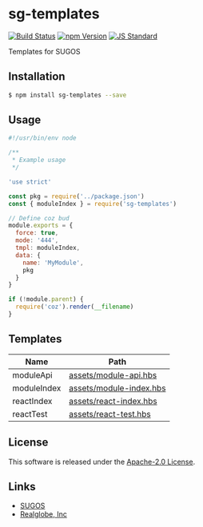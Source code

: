 sg-templates
==========

<!---
This file is generated by ape-tmpl. Do not update manually.
--->

<!-- Badge Start -->
<a name="badges"></a>

[![Build Status][bd_travis_shield_url]][bd_travis_url]
[![npm Version][bd_npm_shield_url]][bd_npm_url]
[![JS Standard][bd_standard_shield_url]][bd_standard_url]

[bd_repo_url]: https://github.com/realglobe-Inc/sg-templates
[bd_travis_url]: http://travis-ci.org/realglobe-Inc/sg-templates
[bd_travis_shield_url]: http://img.shields.io/travis/realglobe-Inc/sg-templates.svg?style=flat
[bd_travis_com_url]: http://travis-ci.com/realglobe-Inc/sg-templates
[bd_travis_com_shield_url]: https://api.travis-ci.com/realglobe-Inc/sg-templates.svg?token=
[bd_license_url]: https://github.com/realglobe-Inc/sg-templates/blob/master/LICENSE
[bd_codeclimate_url]: http://codeclimate.com/github/realglobe-Inc/sg-templates
[bd_codeclimate_shield_url]: http://img.shields.io/codeclimate/github/realglobe-Inc/sg-templates.svg?style=flat
[bd_codeclimate_coverage_shield_url]: http://img.shields.io/codeclimate/coverage/github/realglobe-Inc/sg-templates.svg?style=flat
[bd_gemnasium_url]: https://gemnasium.com/realglobe-Inc/sg-templates
[bd_gemnasium_shield_url]: https://gemnasium.com/realglobe-Inc/sg-templates.svg
[bd_npm_url]: http://www.npmjs.org/package/sg-templates
[bd_npm_shield_url]: http://img.shields.io/npm/v/sg-templates.svg?style=flat
[bd_standard_url]: http://standardjs.com/
[bd_standard_shield_url]: https://img.shields.io/badge/code%20style-standard-brightgreen.svg

<!-- Badge End -->


<!-- Description Start -->
<a name="description"></a>

Templates for SUGOS

<!-- Description End -->


<!-- Overview Start -->
<a name="overview"></a>



<!-- Overview End -->


<!-- Sections Start -->
<a name="sections"></a>

<!-- Section from "doc/guides/01.Installation.md.hbs" Start -->

<a name="section-doc-guides-01-installation-md"></a>

Installation
-----

```bash
$ npm install sg-templates --save
```


<!-- Section from "doc/guides/01.Installation.md.hbs" End -->

<!-- Section from "doc/guides/02.Usage.md.hbs" Start -->

<a name="section-doc-guides-02-usage-md"></a>

Usage
---------

```javascript
#!/usr/bin/env node

/**
 * Example usage
 */

'use strict'

const pkg = require('../package.json')
const { moduleIndex } = require('sg-templates')

// Define coz bud
module.exports = {
  force: true,
  mode: '444',
  tmpl: moduleIndex,
  data: {
    name: 'MyModule',
    pkg
  }
}

if (!module.parent) {
  require('coz').render(__filename)
}

```


<!-- Section from "doc/guides/02.Usage.md.hbs" End -->

<!-- Section from "doc/guides/03.Templates.md.hbs" Start -->

<a name="section-doc-guides-03-templates-md"></a>

Templates
---------

| Name | Path |
| --- | --- |
| moduleApi | [assets/module-api.hbs](assets/module-api.hbs) |
| moduleIndex | [assets/module-index.hbs](assets/module-index.hbs) |
| reactIndex | [assets/react-index.hbs](assets/react-index.hbs) |
| reactTest | [assets/react-test.hbs](assets/react-test.hbs) |


<!-- Section from "doc/guides/03.Templates.md.hbs" End -->


<!-- Sections Start -->


<!-- LICENSE Start -->
<a name="license"></a>

License
-------
This software is released under the [Apache-2.0 License](https://github.com/realglobe-Inc/sg-templates/blob/master/LICENSE).

<!-- LICENSE End -->


<!-- Links Start -->
<a name="links"></a>

Links
------

+ [SUGOS][sugos_url]
+ [Realglobe, Inc][realglobe,_inc_url]

[sugos_url]: https://github.com/realglobe-Inc/sugos
[realglobe,_inc_url]: http://realglobe.jp

<!-- Links End -->
